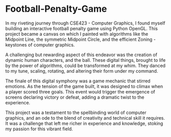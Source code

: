 # Football-Penalty-Game
In my riveting journey through CSE423 - Computer Graphics, I found myself building an interactive football penalty game using Python OpenGL. This project became a canvas on which I painted with algorithms like the Midpoint Line, the symmetric Midpoint Circle, and the efficient Zoning - keystones of computer graphics.

A challenging but rewarding aspect of this endeavor was the creation of dynamic human characters, and the ball. These digital things, brought to life by the power of algorithms, could be transformed at my whim. They danced to my tune, scaling, rotating, and altering their form under my command.

The finale of this digital symphony was a game mechanic that stirred emotions. As the tension of the game built, it was designed to climax when a player scored three goals. This event would trigger the emergence of screens declaring victory or defeat, adding a dramatic twist to the experience.

This project was a testament to the spellbinding world of computer graphics, and an ode to the blend of creativity and technical skill it requires. It was a challenge that left me richer in experience and knowledge, stoking my passion for this vibrant field.
